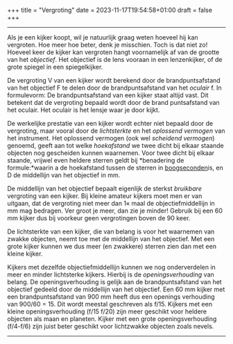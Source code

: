+++
title = "Vergroting"
date = 2023-11-17T19:54:58+01:00
draft = false
+++

---
Als je een kijker koopt, wil je natuurlijk graag weten hoeveel hij kan
vergroten. Hoe meer hoe beter, denk je misschien. Toch is dat niet zo!
Hoeveel keer de kijker kan vergroten hangt voornamelijk af van de
grootte van het *objectief*. Het objectief is de lens vooraan in een
lenzenkijker, of de grote spiegel in een spiegelkijker.

De vergroting V van een kijker wordt berekend door de brandpuntsafstand
van het objectief F te delen door de brandpuntsafstand van het *oculair*
f. In formulevorm: De brandpuntsafstand van een kijker staat altijd
vast. Dit betekent dat de vergroting bepaald wordt door de brand
puntsafstand van het oculair. Het oculair is het lensje waar je door
kijkt.

De werkelijke prestatie van een kijker wordt echter niet bepaald door de
vergroting, maar vooral door de *lichtsterkte* en het *oplossend
vermogen* van het instrument. Het oplossend vermogen (ook wel *scheidend
vermogen*) genoemd, geeft aan tot welke *hoekafstand* we twee dicht bij
elkaar staande objecten nog gescheiden kunnen waarnemen. Voor twee dicht
bij elkaar staande, vrijwel even heldere sterren geldt bij *benadering
de formule:*waarin a de hoekafstand tussen de sterren in [boogseconden](/encyclopedie/hoeken)is, en D de middellijn van het objectief in mm.

De middellijn van het objectief bepaalt eigenlijk de sterkst *bruikbare*
vergroting van een kijker. Bij kleine amateur kijkers moet men er van
uitgaan, dat de vergroting niet meer dan 1« maal de objectiefmiddellijn
in mm mag bedragen. Ver groot je meer, dan zie je minder! Gebruik bij
een 60 mm kijker dus bij voorkeur geen vergrotingen boven de 90 keer.

De lichtsterkte van een kijker, die van belang is voor het waarnemen van
zwakke objecten, neemt toe met de middellijn van het objectief. Met een
grote kijker kunnen we dus meer (en zwakkere) sterren zien dan met een
kleine kijker.

Kijkers met dezelfde objectiefmiddellijn kunnen we nog onderverdelen in
meer en minder lichtsterke kijkers. Hierbij is de *openingsverhouding*
van belang. De openingsverhouding is gelijk aan de brandpuntsafstand van
het objectief gedeeld door de middellijn van het objectief. Een 60 mm
kijker met een brandpuntsafstand van 900 mm heeft dus een openings
verhouding van 900/60 = 15. Dit wordt meestal geschreven als f/15.
Kijkers met een kleine openingsverhouding (f/15 f/20) zijn meer geschikt
voor heldere objecten als maan en planeten. Kijker met een grote
openingsverhouding (f/4-f/6) zijn juist beter geschikt voor lichtzwakke
objecten zoals nevels.

---
